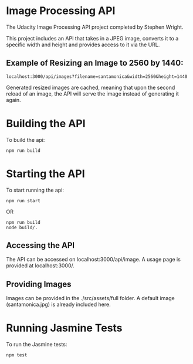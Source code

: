 # Image Processing API

The Udacity Image Processing API project completed by Stephen Wright.

This project includes an API that takes in a JPEG image, converts it to a specific width and height and provides access to it via the URL.

## Example of Resizing an Image to 2560 by 1440:
```
localhost:3000/api/images?filename=santamonica&width=2560&height=1440
```
Generated resized images are cached, meaning that upon the second reload of an image, the API will serve the image instead of generating it again.

# Building the API

To build the api:
```
npm run build
```

# Starting the API

To start running the api:
```
npm run start
```
OR
```
npm run build
node build/.
```

## Accessing the API
The API can be accessed on localhost:3000/api/image. A usage page is provided at localhost:3000/.

## Providing Images
Images can be provided in the ./src/assets/full folder. A default image (santamonica.jpg) is already included here.

# Running Jasmine Tests
To run the Jasmine tests:
```
npm test
```